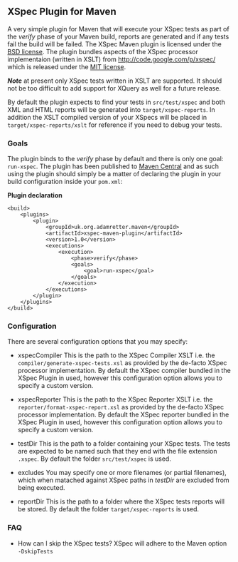 ## XSpec Plugin for Maven

A very simple plugin for Maven that will execute your XSpec tests as part of the *verify* phase of your Maven build, reports are generated and if any tests fail the build will be failed.
The XSpec Maven plugin is licensed under the [BSD license](http://opensource.org/licenses/BSD-3-Clause). The plugin bundles aspects of the XSpec processor implementaion (written in XSLT) from http://code.google.com/p/xspec/ which is released under the [MIT license](http://opensource.org/licenses/MIT). 

***Note*** at present only XSpec tests written in XSLT are supported. It should not be too difficult to add support for XQuery as well for a future release.

By default the plugin expects to find your tests in `src/test/xspec` and both XML and HTML reports will be generated into `target/xspec-reports`. In addition the XSLT compiled version of your XSpecs will be placed in `target/xspec-reports/xslt` for reference if you need to debug your tests.


### Goals

The plugin binds to the *verify* phase by default and there is only one goal: `run-xspec`.
The plugin has been published to [Maven Central](http://search.maven.org/#search%7Cgav%7C1%7Cg%3A%22uk.org.adamretter.maven%22%20AND%20a%3A%22xspec-maven-plugin%22) and as such using the plugin should simply be a matter of declaring the plugin in your build configuration inside your `pom.xml`:

__Plugin declaration__

	<build>
		<plugins>
			<plugin>
				<groupId>uk.org.adamretter.maven</groupId>
				<artifactId>xspec-maven-plugin</artifactId>
				<version>1.0</version>
				<executions>
					<execution>
						<phase>verify</phase>
						<goals>
							<goal>run-xspec</goal>
						</goals>
					</execution>
				</executions>
			</plugin>
		</plugins>
	</build>


### Configuration

There are several configuration options that you may specify:

* xspecCompiler
This is the path to the XSpec Compiler XSLT i.e. the `compiler/generate-xspec-tests.xsl` as provided by the de-facto XSpec processor implementation.
By default the XSpec compiler bundled in the XSpec Plugin in used, however this configuration option allows you to specify a custom version.

* xspecReporter
This is the path to the XSpec Reporter XSLT i.e. the `reporter/format-xspec-report.xsl` as provided by the de-facto XSpec processor implementation.
By default the XSpec reporter bundled in the XSpec Plugin in used, however this configuration option allows you to specify a custom version.

* testDir
This is the path to a folder containing your XSpec tests. The tests are expected to be named such that they end with the file extension `.xspec`.
By default the folder `src/test/xspec` is used.

* excludes
You may specify one or more filenames (or partial filenames), which when matached against XSpec paths in *testDir* are excluded from being executed.

* reportDir
This is the path to a folder where the XSpec tests reports will be stored.
By default the folder `target/xspec-reports` is used.


### FAQ

* How can I skip the XSpec tests?
XSpec will adhere to the Maven option `-DskipTests`
